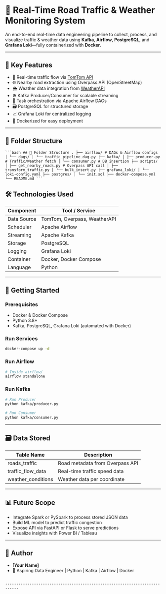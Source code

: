 # 🚦 Real-Time Road Traffic & Weather Monitoring System

An end-to-end real-time data engineering pipeline to collect, process, and visualize traffic & weather data using **Kafka**, **Airflow**, **PostgreSQL**, and **Grafana Loki**—fully containerized with **Docker**.

---

## 📌 Key Features

- 🔄 Real-time traffic flow via [TomTom API](https://developer.tomtom.com/)
- 🌐 Nearby road extraction using Overpass API (OpenStreetMap)
- 🌦️ Weather data integration from [WeatherAPI](https://www.weatherapi.com/)
- ⚙️ Kafka Producer/Consumer for scalable streaming
- 📅 Task orchestration via Apache Airflow DAGs
- 🗃️ PostgreSQL for structured storage
- 📈 Grafana Loki for centralized logging
- 🐳 Dockerized for easy deployment

---

## 📂 Folder Structure

<pre><code>```bash ## 📂 Folder Structure . ├── airflow/ # DAGs & Airflow configs │ └── dags/ │ └── traffic_pipeline_dag.py ├── kafka/ │ ├── producer.py # Traffic/Weather fetch │ └── consumer.py # DB insertion ├── scripts/ │ ├── get_nearby_roads.py # Overpass API call │ ├── transform_traffic.py │ └── bulk_insert.py ├── grafana_loki/ │ └── loki-config.yaml ├── postgres/ │ └── init.sql ├── docker-compose.yml └── README.md ``` </code></pre>

## 🛠️ Technologies Used

| Component     | Tool / Service        |
|---------------|------------------------|
| Data Source   | TomTom, Overpass, WeatherAPI |
| Scheduler     | Apache Airflow         |
| Streaming     | Apache Kafka           |
| Storage       | PostgreSQL             |
| Logging       | Grafana Loki           |
| Container     | Docker, Docker Compose |
| Language      | Python                 |


---

## 🚀 Getting Started

### Prerequisites

- Docker & Docker Compose
- Python 3.8+
- Kafka, PostgreSQL, Grafana Loki (automated with Docker)

### Run Services

```bash
docker-compose up -d
```

### Run Airflow

```bash
# Inside airflow/
airflow standalone
```

### Run Kafka

```bash
# Run Producer
python kafka/producer.py

# Run Consumer
python kafka/consumer.py
```

---

## 🗃️ Data Stored

| Table Name       | Description                      |
|------------------|----------------------------------|
| roads_traffic     | Road metadata from Overpass API |
| traffic_flow_data | Real-time traffic speed data    |
| weather_conditions| Weather data per coordinate     |

---

## 📊 Future Scope

- Integrate Spark or PySpark to process stored JSON data
- Build ML model to predict traffic congestion
- Expose API via FastAPI or Flask to serve predictions
- Visualize insights with Power BI / Tableau

---

## 👤 Author

- **[Your Name]**
- 💼 Aspiring Data Engineer | Python | Kafka | Airflow | Docker
```

----------------------------------------------------------------------------
